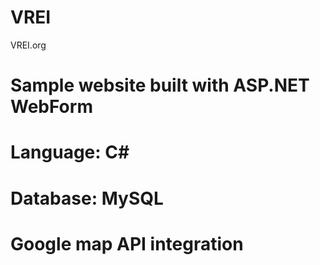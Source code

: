 # VREI
VREI.org
# Sample website built with ASP.NET WebForm
# Language: C#
# Database: MySQL
# Google map API integration
